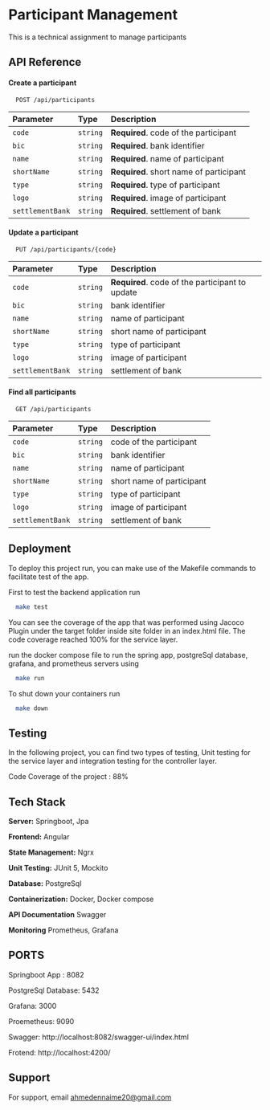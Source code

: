 
# Participant Management

This is a technical assignment to manage participants

## API Reference

#### Create a participant

```http
  POST /api/participants
```

| Parameter | Type     | Description                |
| :-------- | :------- | :------------------------- |
| `code` | `string` | **Required**. code of the participant |
| `bic` | `string` | **Required**. bank identifier |
| `name` | `string` | **Required**. name of participant |
| `shortName` | `string` | **Required**. short name of participant |
| `type` | `string` | **Required**. type of participant |
| `logo` | `string` | **Required**. image of participant |
| `settlementBank` | `string` | **Required**. settlement of bank |

#### Update a participant

```http
  PUT /api/participants/{code}
```

| Parameter | Type     | Description                |
| :-------- | :------- | :------------------------- |
| `code` | `string` | **Required**. code of the participant to update |
| `bic` | `string` | bank identifier |
| `name` | `string` | name of participant |
| `shortName` | `string` | short name of participant |
| `type` | `string` | type of participant |
| `logo` | `string` | image of participant |
| `settlementBank` | `string` | settlement of bank |

#### Find all participants

```http
  GET /api/participants
```

| Parameter | Type     | Description                |
| :-------- | :------- | :------------------------- |
| `code` | `string` | code of the participant |
| `bic` | `string` | bank identifier |
| `name` | `string` | name of participant |
| `shortName` | `string` | short name of participant |
| `type` | `string` | type of participant |
| `logo` | `string` | image of participant |
| `settlementBank` | `string` | settlement of bank |


## Deployment

To deploy this project run, you can make use of the Makefile commands to facilitate test of the app.

First to test the backend application run

```bash
  make test
```

You can see the coverage of the app that was performed using Jacoco Plugin under the target folder inside site folder in an index.html file. The code coverage reached 100% for the service layer.

run the docker compose file to run the spring app, postgreSql database, grafana, and prometheus servers using

```bash
  make run
```

To shut down your containers run

```bash
  make down
```

## Testing

In the following project, you can find two types of testing, Unit testing for the service layer and integration testing for the controller layer.

Code Coverage of the project : 88%

## Tech Stack

**Server:** Springboot, Jpa

**Frontend:** Angular

**State Management:** Ngrx

**Unit Testing:** JUnit 5, Mockito

**Database:** PostgreSql

**Containerization:** Docker, Docker compose

**API Documentation** Swagger

**Monitoring** Prometheus, Grafana

## PORTS

Springboot App : 8082

PostgreSql Database: 5432

Grafana: 3000

Proemetheus: 9090

Swagger: http://localhost:8082/swagger-ui/index.html

Frotend: http://localhost:4200/

## Support

For support, email ahmedennaime20@gmail.com